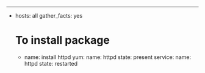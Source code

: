 ---
- hosts: all
  gather_facts: yes
  # To install package
  - name: install httpd
    yum:
      name: httpd
      state: present
    service:
      name: httpd
      state: restarted
